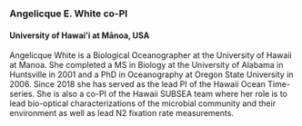 ### **Angelicque E. White** co-PI
#### University of Hawai'i at Mānoa, USA

Angelicque White is a Biological Oceanographer at the University of Hawaii at Manoa. She completed a MS in Biology at the University of Alabama in Huntsville in 2001 and a PhD in Oceanography at Oregon State University in 2006. Since 2018 she has served as the lead PI of the Hawaii Ocean Time-series. She is also a co-PI of the Hawaii SUBSEA team where her role is to lead bio-optical characterizations of the microbial community and their environment as well as lead N2 fixation rate measurements. 